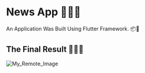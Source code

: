 # News App 📰📱🧠

An  Application Was Built Using Flutter Framework. 📦📑

## The Final Result 🧰💪😎 

![My_Remote_Image](https://drive.google.com/uc?export=view&id=117Pyk-gKpHGwMXT6e2CMzZsxfk9_u8v8)



